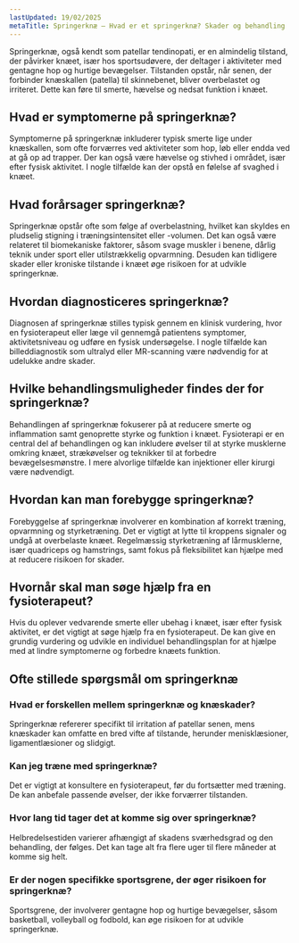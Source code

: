 ```yaml
---
lastUpdated: 19/02/2025
metaTitle: Springerknæ – Hvad er et springerknæ? Skader og behandling
---
```


Springerknæ, også kendt som patellar tendinopati, er en almindelig tilstand, der påvirker knæet, især hos sportsudøvere, der deltager i aktiviteter med gentagne hop og hurtige bevægelser. Tilstanden opstår, når senen, der forbinder knæskallen (patella) til skinnebenet, bliver overbelastet og irriteret. Dette kan føre til smerte, hævelse og nedsat funktion i knæet.

## Hvad er symptomerne på springerknæ?

Symptomerne på springerknæ inkluderer typisk smerte lige under knæskallen, som ofte forværres ved aktiviteter som hop, løb eller endda ved at gå op ad trapper. Der kan også være hævelse og stivhed i området, især efter fysisk aktivitet. I nogle tilfælde kan der opstå en følelse af svaghed i knæet.

## Hvad forårsager springerknæ?

Springerknæ opstår ofte som følge af overbelastning, hvilket kan skyldes en pludselig stigning i træningsintensitet eller -volumen. Det kan også være relateret til biomekaniske faktorer, såsom svage muskler i benene, dårlig teknik under sport eller utilstrækkelig opvarmning. Desuden kan tidligere skader eller kroniske tilstande i knæet øge risikoen for at udvikle springerknæ.

## Hvordan diagnosticeres springerknæ?

Diagnosen af springerknæ stilles typisk gennem en klinisk vurdering, hvor en fysioterapeut eller læge vil gennemgå patientens symptomer, aktivitetsniveau og udføre en fysisk undersøgelse. I nogle tilfælde kan billeddiagnostik som ultralyd eller MR-scanning være nødvendig for at udelukke andre skader.

## Hvilke behandlingsmuligheder findes der for springerknæ?

Behandlingen af springerknæ fokuserer på at reducere smerte og inflammation samt genoprette styrke og funktion i knæet. Fysioterapi er en central del af behandlingen og kan inkludere øvelser til at styrke musklerne omkring knæet, strækøvelser og teknikker til at forbedre bevægelsesmønstre. I mere alvorlige tilfælde kan injektioner eller kirurgi være nødvendigt.

## Hvordan kan man forebygge springerknæ?

Forebyggelse af springerknæ involverer en kombination af korrekt træning, opvarmning og styrketræning. Det er vigtigt at lytte til kroppens signaler og undgå at overbelaste knæet. Regelmæssig styrketræning af lårmusklerne, især quadriceps og hamstrings, samt fokus på fleksibilitet kan hjælpe med at reducere risikoen for skader.

## Hvornår skal man søge hjælp fra en fysioterapeut?

Hvis du oplever vedvarende smerte eller ubehag i knæet, især efter fysisk aktivitet, er det vigtigt at søge hjælp fra en fysioterapeut. De kan give en grundig vurdering og udvikle en individuel behandlingsplan for at hjælpe med at lindre symptomerne og forbedre knæets funktion.

## Ofte stillede spørgsmål om springerknæ

### Hvad er forskellen mellem springerknæ og knæskader?

Springerknæ refererer specifikt til irritation af patellar senen, mens knæskader kan omfatte en bred vifte af tilstande, herunder menisklæsioner, ligamentlæsioner og slidgigt.

### Kan jeg træne med springerknæ?

Det er vigtigt at konsultere en fysioterapeut, før du fortsætter med træning. De kan anbefale passende øvelser, der ikke forværrer tilstanden.

### Hvor lang tid tager det at komme sig over springerknæ?

Helbredelsestiden varierer afhængigt af skadens sværhedsgrad og den behandling, der følges. Det kan tage alt fra flere uger til flere måneder at komme sig helt.

### Er der nogen specifikke sportsgrene, der øger risikoen for springerknæ?

Sportsgrene, der involverer gentagne hop og hurtige bevægelser, såsom basketball, volleyball og fodbold, kan øge risikoen for at udvikle springerknæ.
